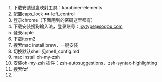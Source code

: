 1. 下载安装键盘映射工具：karabiner-elements
2. 配置caps_lock <=> left_control
3. 登录chrome（下面用到的密码这里都有）
4. 下载安装搜狗输入法，登录账号：jxytype@sogou.com
5. 登录apple
6. 下载iterm2
7. 搜索mac install brew，一键安装
8. 切换默认shell 见shell_config.md
9. mac install oh-my-zsh
10. 安装oh-my-zsh 插件：zsh-autosuggestions，zsh-syntax-highlighting
11. 搜索fzf
12. 
